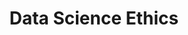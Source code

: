---
title: "Data Science Ethics"
authors: ["University of Michigan"]
type: "course"
categories: ["data science", "ethics"]
link: "https://www.coursera.org/learn/data-science-ethics"
---